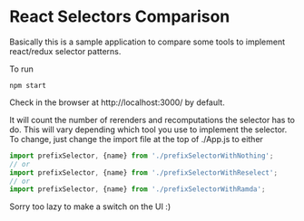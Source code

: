 # React Selectors Comparison

Basically this is a sample application to compare some tools to implement react/redux selector patterns.


To run
```
npm start
```
Check in the browser at http://localhost:3000/ by default.

It will count the number of rerenders and recomputations the selector has to do. This will vary depending which tool you use to implement the selector. To change, just change the import file at the top of ./App.js to either

``` javascript
import prefixSelector, {name} from './prefixSelectorWithNothing';
// or 
import prefixSelector, {name} from './prefixSelectorWithReselect';
// or
import prefixSelector, {name} from './prefixSelectorWithRamda';
```

Sorry too lazy to make a switch on the UI :)

